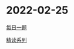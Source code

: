 # 2022-02-25

[每日一题](https://github.com/shfshanyue/Daily-Question/issues)

[精读系列](https://github.com/ascoders/weekly)